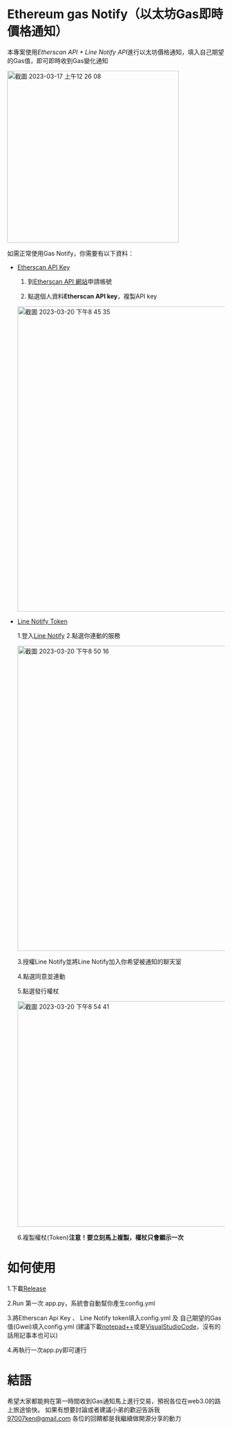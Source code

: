 # Ethereum gas Notify（以太坊Gas即時價格通知）

 本專案使用*Etherscan API + Line Notify API*進行以太坊價格通知，填入自己期望的Gas值，即可即時收到Gas變化通知
 
<img width="397" alt="截圖 2023-03-17 上午12 26 08" src="https://user-images.githubusercontent.com/72089746/226346912-72d782f5-448a-4983-846e-8f07940005c8.png">

 如需正常使用Gas Notify，你需要有以下資料：

- [Etherscan API Key](https://docs.etherscan.io/getting-started/viewing-api-usage-statistics)

  1. 到[Etherscan API 網站](https://docs.etherscan.io/getting-started/viewing-api-usage-statistics)申請帳號

  2. 點選個人資料**Etherscan API key**，複製API key
   <img width="705" alt="截圖 2023-03-20 下午8 45 35" src="https://user-images.githubusercontent.com/72089746/226342843-444395fe-2dd7-48c8-8c38-29e6327b2932.png">

- [Line Notify Token](https://notify-bot.line.me/zh_TW/)

  1.登入[Line Notify](https://notify-bot.line.me/zh_TW/)
  2.點選你連動的服務
 
  <img width="705" alt="截圖 2023-03-20 下午8 50 16" src="https://user-images.githubusercontent.com/72089746/226343794-ae136265-79a0-478c-8343-d6398f343606.png">
  
  3.授權Line Notify並將Line Notify加入你希望被通知的聊天室
  
  4.點選同意並連動
  
  5.點選發行權杖
  
  <img width="521" alt="截圖 2023-03-20 下午8 54 41" src="https://user-images.githubusercontent.com/72089746/226344841-dca4c0a9-2e62-48c9-ad67-a29e0e784381.png">
  
  6.複製權杖(Token)**注意！要立刻馬上複製，權杖只會顯示一次**

# 如何使用
  1.下載[Release](https://github.com/KXX-Hub/Line_Gas_Notify/releases/tag/crypto_tools)
  
  2.Run 第一次 app.py，系統會自動幫你產生config.yml
  
  3.將Etherscan Api Key 、 Line Notify token填入config.yml 及 自己期望的Gas值(Gwei)填入config.yml
  (建議下載[notepad++](https://notepad-plus-plus.org/downloads/)或是[VisualStudioCode](https://code.visualstudio.com/download)，沒有的話用記事本也可以)
  
  4.再執行一次app.py即可運行
  
# 結語

希望大家都能夠在第一時間收到Gas通知馬上進行交易，預祝各位在web3.0的路上旅途愉快。
如果有想要討論或者建議小弟的歡迎告訴我 97007ken@gmail.com
各位的回饋都是我繼續做開源分享的動力
